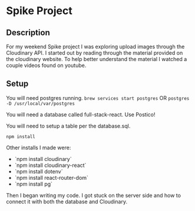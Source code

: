 # Spike Project

## Description

For my weekend Spike project I was exploring upload images through the Cloudinary API. I started out by reading through the material provided on the cloudinary website. To help better understand the material I watched a couple videos found on youtube.

## Setup

You will need postgres running.
`brew services start postgres`
OR
`postgres -D /usr/local/var/postgres`

You will need a database called full-stack-react.
Use Postico!

You will need to setup a table per the database.sql.

`npm install`

Other installs I made were:

<ul>
<li>`npm install cloudinary`</li>
<li>`npm install cloudinary-react`</li>
<li>`npm install dotenv`</li>
<li>`npm install react-router-dom`</li>
<li>`npm install pg`</li>
</ul>
Then I began writing my code. I got stuck on the server side and how to connect it with both the database and Cloudinary.
